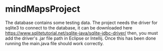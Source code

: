 # mindMapsProject

The database contains some testing data. The project needs the driver for sqlite3 to connect to the database, it can be downloaded here https://www.sqlitetutorial.net/sqlite-java/sqlite-jdbc-driver/
then, you must add the driver's .jar file path in Eclipse or Intellij.
Once this has been done running the main.java file should work correctly.
